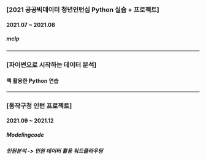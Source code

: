 ### [2021 공공빅데이터 청년인턴십 Python 실습 + 프로젝트]
#### 2021.07 ~ 2021.08
##### mclp

---

### [파이썬으로 시작하는 데이터 분석]
#### 책 활용한 Python 연습

---

### [동작구청 인턴 프로젝트]
#### 2021.09 ~ 2021.12
##### Modelingcode
##### 민원분석 -> 민원 데이터 활용 워드클라우딩
